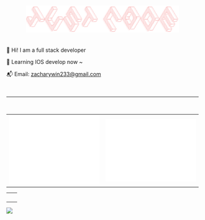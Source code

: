 <div align="center"><img alt="" width="400" src="./banner.png" alt=""></img></div>
<br>
<br>
🫰 Hi! I am a full stack developer

🎯 Learning IOS develop now ~

📬 Email: zacharywin233@gmail.com


<!--START_SECTION:activity-->

<!--END_SECTION:activity-->

<br/>
<hr />
<br/>

<table>
<tbody>
<tr>
<td align="center">
<img alt="" src="./github-metrics.svg" >
</td>
<td align="center"><img alt="" src="./isocalendar.fullyear.svg"></td>
</tr>
</tbody>
</table>

<table>
<tbody>
<tr>
<td align="center">
<img alt="" src="https://raw.githubusercontent.com/ZacharyWin/ZacharyWin/main/profile-summary-card-output/default/2-most-commit-language.svg" >
</td>
<td align="center"><img alt="" src="https://raw.githubusercontent.com/ZacharyWin/ZacharyWin/main/profile-summary-card-output/default/4-productive-time.svg"></td>
</tr>
</tbody>
</table>

[![](https://raw.githubusercontent.com/ZacharyWin/ZacharyWin/main/profile-summary-card-output/default/0-profile-details.svg)](https://github.com/vn7n24fzkq/github-profile-summary-cards)
